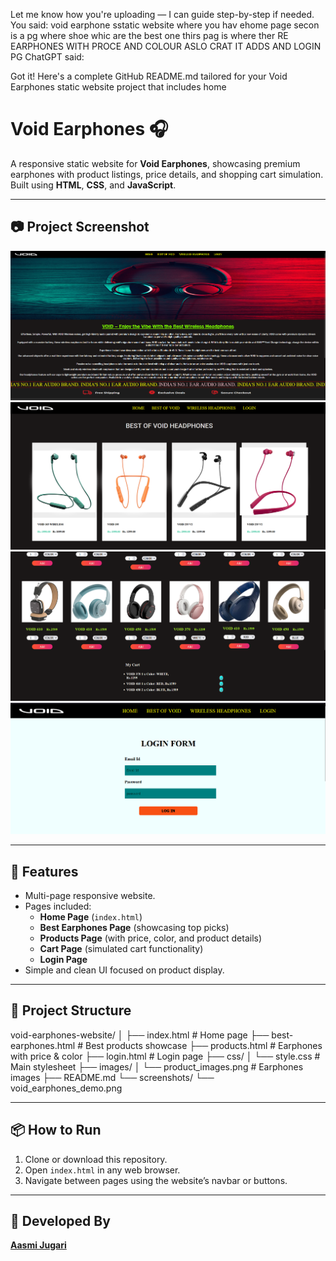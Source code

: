 

Let me know how you're uploading — I can guide step-by-step if needed.
You said:
void earphone sstatic website 
where you hav ehome page
secon is a pg where shoe whic are the best one
thirs pag is where ther RE EARPHONES WITH PROCE AND COLOUR ASLO CRAT IT ADDS AND LOGIN PG
ChatGPT said:

Got it! Here's a complete GitHub README.md tailored for your Void Earphones static website project that includes home
# Void Earphones 🎧

A responsive static website for **Void Earphones**, showcasing premium earphones with product listings, price details, and shopping cart simulation.  
Built using **HTML**, **CSS**, and **JavaScript**.

---

## 📷 Project Screenshot

![Website Screenshot](index_pg)
![Website Screenshot](catlog_pg)
![Website Screenshot](pg_3)
![Website Screenshot](login_pg)

---

## 🚀 Features

- Multi-page responsive website.
- Pages included:
   - **Home Page** (`index.html`)
   - **Best Earphones Page** (showcasing top picks)
   - **Products Page** (with price, color, and product details)
   - **Cart Page** (simulated cart functionality)
   - **Login Page**
- Simple and clean UI focused on product display.

---

## 📁 Project Structure


void-earphones-website/
│
├── index.html # Home page
├── best-earphones.html # Best products showcase
├── products.html # Earphones with price & color
├── login.html # Login page
├── css/
│ └── style.css # Main stylesheet
├── images/
│ └── product_images.png # Earphones images
├── README.md
└── screenshots/
└── void_earphones_demo.png


---

## 📦 How to Run

1. Clone or download this repository.
2. Open `index.html` in any web browser.
3. Navigate between pages using the website’s navbar or buttons.

---

## 📎 Developed By

**[Aasmi Jugari](https://github.com/AasmiJugari)**


